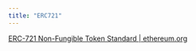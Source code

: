 ```yaml
---
title: "ERC721"
---
```


[ERC-721 Non-Fungible Token Standard | ethereum.org](https://ethereum.org/en/developers/docs/standards/tokens/erc-721/)

